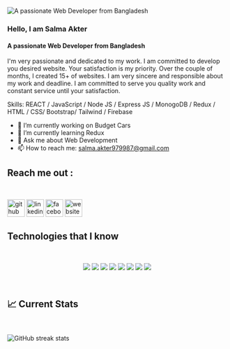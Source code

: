 ![A passionate Web Developer from Bangladesh](https://media-exp1.licdn.com/dms/image/D5616AQEcxppKq_N7Og/profile-displaybackgroundimage-shrink_350_1400/0/1670126626731?e=1675900800&v=beta&t=7NbJOpNG2SEXzVykdLgAos2qOq-OrJKd3981s3B9ZaQ)
### Hello, I am Salma Akter
#### A passionate Web Developer from Bangladesh
I'm very passionate and dedicated to my work. I am committed to develop you desired website. Your satisfaction is my priority. Over the couple of months, I created 15+ of websites. I am very sincere and responsible about my work and deadline. I am committed to serve you quality work and constant service until your satisfaction.

Skills: REACT / JavaScript / Node JS /  Express JS / MonogoDB / Redux / HTML / CSS/ Bootstrap/ Tailwind / Firebase

- 🔭 I’m currently working on Budget Cars  
- 🌱 I’m currently learning Redux 
- 💬 Ask me about Web Development 
- 📫 How to reach me: salma.akter979987@gmail.com 

## Reach me out :
<br>

[<img src='https://cdn.jsdelivr.net/npm/simple-icons@3.0.1/icons/github.svg' alt='github' height='40'>](https://github.com/salmalisa)  [<img src='https://cdn.jsdelivr.net/npm/simple-icons@3.0.1/icons/linkedin.svg' alt='linkedin' height='40'>](https://www.linkedin.com/in/salmaakter979987/)  [<img src='https://cdn.jsdelivr.net/npm/simple-icons@3.0.1/icons/facebook.svg' alt='facebook' height='40'>](https://www.facebook.com/salma.lisa.14)  [<img src='https://cdn.jsdelivr.net/npm/simple-icons@3.0.1/icons/icloud.svg' alt='website' height='40'>](https://salmaakter.netlify.app/)  



## Technologies that I know
<br>
<p align="center">
<img src="https://github.com/mir-hussain/mir-hussain/blob/main/images/icons/HTML.png"/>
<img src="https://github.com/mir-hussain/mir-hussain/blob/main/images/icons/css.png"/>
<img src="https://github.com/mir-hussain/mir-hussain/blob/main/images/icons/JavaScript.png"/>
<img src="https://github.com/mir-hussain/mir-hussain/blob/main/images/icons/react.png"/>
<img src="https://github.com/mir-hussain/mir-hussain/blob/main/images/icons/tailwind.png"/>
<img src="https://github.com/mir-hussain/mir-hussain/blob/main/images/icons/Bootsrap.png"/>
<img src="https://github.com/mir-hussain/mir-hussain/blob/main/images/icons/node.png"/>
<img src="https://github.com/mir-hussain/mir-hussain/blob/main/images/icons/express.png"/>
</p><br/>

## :chart_with_upwards_trend: Current Stats

<br />

  ![GitHub streak stats](https://streak-stats.demolab.com/?user=salmalisa)  





